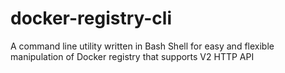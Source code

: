 # docker-registry-cli
A command line utility written in Bash Shell for easy and flexible manipulation of Docker registry that supports V2 HTTP API
